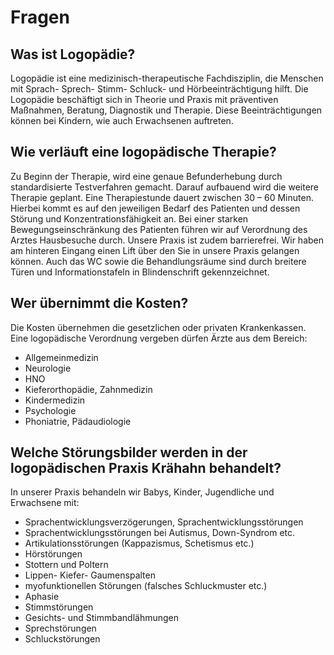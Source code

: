 # Fragen

## Was ist Logopädie?
Logopädie ist eine medizinisch-therapeutische Fachdisziplin, die Menschen mit Sprach- Sprech- Stimm- Schluck- und Hörbeeinträchtigung hilft. Die Logopädie beschäftigt sich in Theorie und Praxis mit präventiven Maßnahmen, Beratung, Diagnostik und Therapie. Diese Beeinträchtigungen können bei Kindern, wie auch Erwachsenen auftreten.

## Wie verläuft eine logopädische Therapie?
Zu Beginn der Therapie, wird eine genaue Befunderhebung durch standardisierte Testverfahren gemacht. Darauf aufbauend wird die weitere Therapie geplant. Eine Therapiestunde dauert zwischen 30 – 60 Minuten. Hierbei kommt es auf den jeweiligen Bedarf des Patienten und dessen Störung und Konzentrationsfähigkeit an. Bei einer starken Bewegungseinschränkung des Patienten führen wir auf Verordnung des Arztes Hausbesuche durch. Unsere Praxis ist zudem barrierefrei. Wir haben am hinteren Eingang einen Lift über den Sie in unsere Praxis gelangen können. Auch das WC sowie die Behandlungsräume sind durch breitere Türen und Informationstafeln in Blindenschrift gekennzeichnet.

## Wer übernimmt die Kosten?
Die Kosten übernehmen die gesetzlichen oder privaten Krankenkassen. Eine logopädische Verordnung vergeben dürfen Ärzte aus dem Bereich:
* Allgemeinmedizin
* Neurologie
* HNO
* Kieferorthopädie, Zahnmedizin
* Kindermedizin
* Psychologie
* Phoniatrie, Pädaudiologie

## Welche Störungsbilder werden in der logopädischen Praxis Krähahn behandelt?
In unserer Praxis behandeln wir Babys, Kinder, Jugendliche und Erwachsene mit:
* Sprach­entwicklungs­ver­zögerungen, Sprach­ent­wicklungs­störungen
* Sprach­entwicklungs­störungen bei Autismus, Down-Syndrom etc.
* Artikulationsstörungen (Kappazismus, Schetismus etc.)
* Hörstörungen
* Stottern und Poltern
* Lippen- Kiefer- Gaumenspalten
* myofunktionellen Störungen (falsches Schluckmuster etc.)
* Aphasie
* Stimmstörungen
* Gesichts- und Stimmbandlähmungen
* Sprechstörungen
* Schluckstörungen

